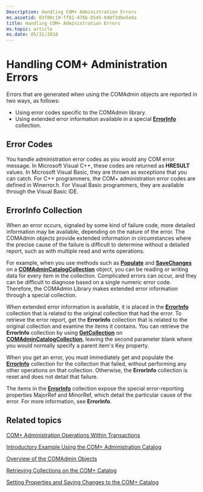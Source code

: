 ```yaml
---
Description: Handling COM+ Administration Errors
ms.assetid: 03f00c19-ff81-478b-b545-048f3dbe5eda
title: Handling COM+ Administration Errors
ms.topic: article
ms.date: 05/31/2018
---
```


# Handling COM+ Administration Errors

Errors that are generated when using the COMAdmin objects are reported in two ways, as follows:

-   Using error codes specific to the COMAdmin library.
-   Using extended error information available in a special [**ErrorInfo**](errorinfo.md) collection.

## Error Codes

You handle administration error codes as you would any COM error message. In Microsoft Visual C++, these codes are returned as **HRESULT** values. In Microsoft Visual Basic, they are thrown as exceptions that you can catch. For C++ programmers, the COM+ administration error codes are defined in Winerror.h. For Visual Basic programmers, they are available through the Visual Basic IDE.

## ErrorInfo Collection

When an error occurs, signaled by some kind of failure code, more detailed information may be available, depending on the nature of the error. The COMAdmin objects provide extended information in circumstances where the precise cause of the failure is difficult to determine without a detailed report, such as with multiple read and write operations.

For example, when you use methods such as [**Populate**](/windows/desktop/api/ComAdmin/nf-comadmin-icatalogcollection-populate) and [**SaveChanges**](/windows/desktop/api/ComAdmin/nf-comadmin-icatalogcollection-savechanges) on a [**COMAdminCatalogCollection**](comadmincatalogcollection.md) object, you can be reading or writing data for every item in the collection. Complicated errors can occur, and they can be difficult to diagnose based on a single numeric error code. Therefore, the COMAdmin Library makes extended error information through a special collection.

When extended error information is available, it is placed in the [**ErrorInfo**](errorinfo.md) collection that is related to the original collection that had the error. To retrieve the error report, get the **ErrorInfo** collection that is related to the original collection and examine the items it contains. You can retrieve the **ErrorInfo** collection by using [**GetCollection**](/windows/desktop/api/ComAdmin/nf-comadmin-icatalogcollection-getcollection) on [**COMAdminCatalogCollection**](comadmincatalogcollection.md), leaving the second parameter blank where you would normally specify a parent item's Key property.

When you get an error, you must immediately get and populate the [**ErrorInfo**](errorinfo.md) collection for the collection that failed, without performing any other operations on that collection. Otherwise, the **ErrorInfo** collection is reset and does not detail that failure.

The items in the [**ErrorInfo**](errorinfo.md) collection expose the special error-reporting properties MajorRef and MinorRef, which detail the particular cause of the error. For more information, see **ErrorInfo**.

## Related topics

<dl> <dt>

[COM+ Administration Operations Within Transactions](com--administration-operations-within-transactions.md)
</dt> <dt>

[Introductory Example Using the COM+ Administration Catalog](introductory-example-using-the-com--administration-catalog.md)
</dt> <dt>

[Overview of the COMAdmin Objects](overview-of-the-comadmin-objects.md)
</dt> <dt>

[Retrieving Collections on the COM+ Catalog](retrieving-collections-on-the-com--catalog.md)
</dt> <dt>

[Setting Properties and Saving Changes to the COM+ Catalog](setting-properties-and-saving-changes-to-the-com--catalog.md)
</dt> </dl>

 

 



